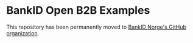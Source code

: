 # BankID Open B2B Examples

This repository has been permanently moved to [BankID Norge's GitHub organization](https://github.com/BankIDNorge/bankid-open-b2b-examples).

